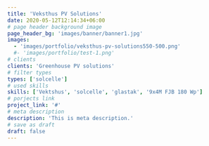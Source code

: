 ```yaml
---
title: 'Veksthus PV Solutions'
date: 2020-05-12T12:14:34+06:00
# page header background image
page_header_bg: 'images/banner/banner1.jpg'
images:
  - 'images/portfolio/veksthus-pv-solutions550-500.png'
  #- 'images/portfolio/test-1.png'
# clients
clients: 'Greenhouse PV solutions'
# filter types
types: ['solcelle']
# used skills
skills: ['Vektshus', 'solcelle', 'glastak', '9x4M FJB 180 Wp']
# porjects link
project_link: '#'
# meta description
description: 'This is meta description.'
# save as draft
draft: false
---
```

